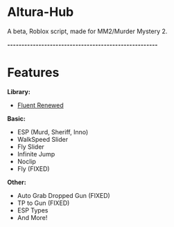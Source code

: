 # Altura-Hub
A beta, Roblox script, made for MM2/Murder Mystery 2.

**-----------------------------------------------------**

# Features
**Library:**
- [Fluent Renewed](https://github.com/ActualMasterOogway/Fluent-Renewed)

**Basic:**
- ESP (Murd, Sheriff, Inno)
- WalkSpeed Slider
- Fly Slider
- Infinite Jump
- Noclip
- Fly (FIXED)

**Other:**
- Auto Grab Dropped Gun (FIXED)
- TP to Gun (FIXED)
- ESP Types
- And More!
